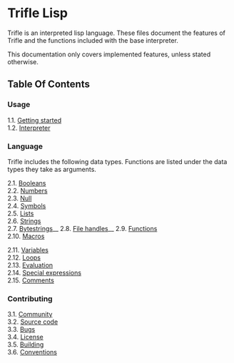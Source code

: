 # Trifle Lisp

Trifle is an interpreted lisp language. These files document the
features of Trifle and the functions included with the base
interpreter.

This documentation only covers implemented features, unless stated
otherwise.

## Table Of Contents

### Usage

1.1. [Getting started](Getting-Started.md)  
1.2. [Interpreter](Interpreter.md)  

### Language

Trifle includes the following data types. Functions are listed under
the data types they take as arguments.

2.1. [Booleans](Booleans.md)  
2.2. [Numbers](Numbers.md)  
2.3. [Null](Null.md)  
2.4. [Symbols](Symbols.md)  
2.5. [Lists](Lists.md)  
2.6. [Strings](Strings.md)  
2.7. [Bytestrings](Bytestrings.md)__
2.8. [File handles](File-Handles.md)__
2.9. [Functions](Functions.md)  
2.10. [Macros](Macros.md)

2.11. [Variables](Variables.md)  
2.12. [Loops](Loops.md)  
2.13. [Evaluation](Evaluation.md)  
2.14. [Special expressions](Special-Expressions.md)  
2.15. [Comments](Comments.md)

### Contributing

3.1. [Community](Community.md)  
3.2. [Source code](https://github.com/wilfred/trifle)  
3.3. [Bugs](https://github.com/wilfred/trifle/issues)  
3.4. [License](License.md)  
3.5. [Building](Building.md)  
3.6. [Conventions](Conventions.md)  

